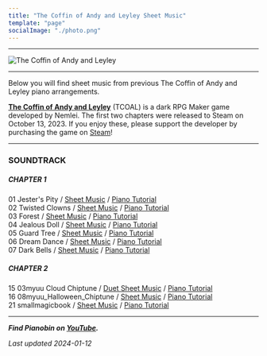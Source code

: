 ```yaml
---
title: "The Coffin of Andy and Leyley Sheet Music"
template: "page"
socialImage: "./photo.png"
---
```


---

![The Coffin of Andy and Leyley](/media/images/tcoal_banner.png)

---

Below you will find sheet music from previous The Coffin of Andy and Leyley piano arrangements.

**[The Coffin of Andy and Leyley](https://store.steampowered.com/app/2378900/The_Coffin_of_Andy_and_Leyley/)** (TCOAL) is a dark RPG Maker game developed by Nemlei. The first two chapters were released to Steam on October 13, 2023. If you enjoy these, please support the developer by purchasing the game on [Steam](https://store.steampowered.com/app/2378900/The_Coffin_of_Andy_and_Leyley/)!

---

### SOUNDTRACK

##### CHAPTER 1

01 Jester's Pity / [Sheet Music](/media/tcoal/Jester's_Pity_PB.pdf) / [Piano Tutorial](https://youtu.be/unK6qzUVFNc)  
02 Twisted Clowns / [Sheet Music](/media/tcoal/Twisted_Clowns_PB.pdf) / [Piano Tutorial](https://youtu.be/TuV1jbN6WXU)  
03 Forest / [Sheet Music](/media/tcoal/Forest_PB.pdf) / [Piano Tutorial](https://youtu.be/i3IjMrrAZF8)  
04 Jealous Doll / [Sheet Music](/media/tcoal/Jealous_Doll_PB.pdf) / [Piano Tutorial](https://youtu.be/wrIlJaBZV_Q)  
05 Guard Tree / [Sheet Music](/media/tcoal/Guard_Tree_PB.pdf) / [Piano Tutorial](https://youtu.be/LAG1o6bzSPs)  
06 Dream Dance / [Sheet Music](/media/tcoal/Dream_Dance_PB.pdf) / [Piano Tutorial](https://youtu.be/0ILk6FYnAz0)  
07 Dark Bells / [Sheet Music](/media/tcoal/Dark_Bells_PB.pdf) / [Piano Tutorial](https://youtu.be/C185Hw9cW9c)

##### CHAPTER 2

15 03myuu Cloud Chiptune / [Duet Sheet Music](/media/tcoal/03myuu_Cloud_Chiptune_PB.pdf) / [Piano Tutorial](https://youtu.be/3hoW1Y_Xd5s)  
16 08myuu_Halloween_Chiptune / [Sheet Music](/media/tcoal/08myuu_Halloween_Chiptune_PB.pdf) / [Piano Tutorial](https://youtu.be/sNi_Wz-vuP0)  
21 smallmagicbook / [Sheet Music](/media/tcoal/smallmagicbook_PB.pdf) / [Piano Tutorial](https://youtu.be/iTChcJPkzRE)

---

**_Find Pianobin on [YouTube](https://www.youtube.com/pianobin)._**

_Last updated 2024-01-12_
